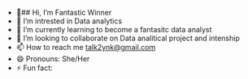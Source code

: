 - 👋## Hi, I’m Fantastic Winner
- 👀 I’m intrested in Data analytics
- 🌱 I’m currently learning to become a fantasitc data analyst
- 💞️ I’m looking to collaborate on Data analitical project and intenship
- 📫 How to reach me talk2ynk@gmail.com
- 😄 Pronouns: She/Her
- ⚡ Fun fact:

<!---
theapril121/theapril121 is a ✨ special ✨ repository because its `README.md` (this file) appears on your GitHub profile.
You can click the Preview link to take a look at your changes.
--->
